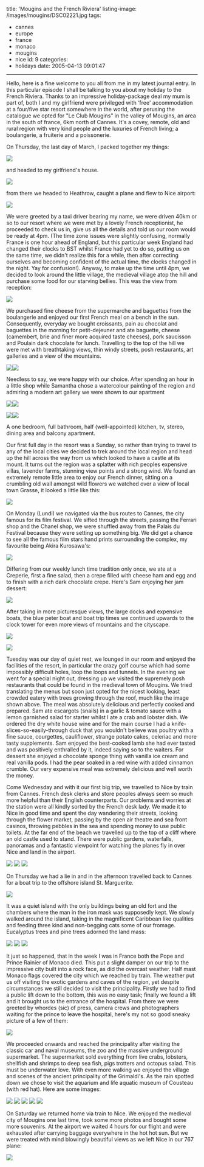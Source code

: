 title: 'Mougins and the French Riviera'
listing-image: /images/mougins/DSC02221.jpg
tags:
  - cannes
  - europe
  - france
  - monaco
  - mougins
  - nice
id: 9
categories:
  - holidays
date: 2005-04-13 09:01:47
---

Hello, here is a fine welcome to you all from me in my latest journal entry. In this particular episode I shall be talking to you about my holiday to the French Riviera. Thanks to an impressive holiday-package deal my mum is part of, both I and my girlfriend were privileged with ‘free' accommodation at a four/five star resort somewhere in the world, after perusing the catalogue we opted for "Le Club Mougins" in the valley of Mougins, an area in the south of france, 6km north of Cannes. It's a covey, remote, old and rural region with very kind people and the luxuries of French living; a boulangerie, a fruiterie and a poissonerie.

On Thursday, the last day of March, I packed together my things:

![](/images/mougins/DSC01865.jpg)

and headed to my girlfriend's house.

<!--more-->

![](/images/mougins/sam.jpg)

from there we headed to Heathrow, caught a plane and flew to Nice airport:

![](/images/mougins/DSC01886.jpg)

We were greeted by a taxi driver bearing my name, we were driven 40km or so to our resort where we were met by a lovely French receptionist, he proceeded to check us in, give us all the details and told us our room would be ready at 4pm. (The time zone issues were slightly confusing, normally France is one hour ahead of England, but this particular week England had changed their clocks to BST whilst France had yet to do so, putting us on the same time, we didn't realize this for a while, then after correcting ourselves and becoming confident of the actual time, the clocks changed in the night. Yay for confusion!). Anyway, to make up the time until 4pm, we decided to look around the little village, the medieval village atop the hill and purchase some food for our starving bellies. This was the view from reception:

 ![](/images/mougins/DSC02483.jpg)

We purchased fine cheese from the supermarche and baguettes from the boulangerie and enjoyed our first French meal on a bench in the sun. Consequently, everyday we bought croissants, pain au chocolat and baguettes in the morning for petit-dejeuner and ate baguette, cheese (camembert, brie and finer more acquired taste cheeses), pork saucisson and Poulain dark chocolate for lunch. Travelling to the top of the hill we were met with breathtaking views, thin windy streets, posh restaurants, art galleries and a view of the mountains.

![](/images/mougins/DSC02486.jpg)![](/images/mougins/DSC01891.jpg)

Needless to say, we were happy with our choice. After spending an hour in a little shop while Samantha chose a watercolour painting of the region and admiring a modern art gallery we were shown to our apartment

![](/images/mougins/DSC02462.jpg)![](/images/mougins/DSC02460.jpg)

![](/images/mougins/DSC02456.jpg)![](/images/mougins/DSC02447.jpg)

A one bedroom, full bathroom, half (well-appointed) kitchen, tv, stereo, dining area and balcony apartment.

Our first full day in the resort was a Sunday, so rather than trying to travel to any of the local cities we decided to trek around the local region and head up the hill across the way from us which looked to have a castle at its mount. It turns out the region was a splatter with rich peoples expensive villas, lavender farms, stunning view points and a strong wind. We found an extremely remote little area to enjoy our French dinner, sitting on a crumbling old wall amongst wild flowers we watched over a view of local town Grasse, it looked a little like this:

![](/images/mougins/DSC01937.jpg)

On Monday (Lundi) we navigated via the bus routes to Cannes, the city famous for its film festival. We sifted through the streets, passing the Ferrari shop and the Chanel shop, we were shuffled away from the Palais du Festival because they were setting up something big. We did get a chance to see all the famous film stars hand prints surrounding the complex, my favourite being Akira Kurosawa's:

![](/images/mougins/DSC02046.jpg)

Differing from our weekly lunch time tradition only once, we ate at a Creperie, first a fine salad, then a crepe filled with cheese ham and egg and to finish with a rich dark chocolate crepe. Here's Sam enjoying her jam dessert:

![](/images/mougins/DSC02017.jpg)

After taking in more picturesque views, the large docks and expensive boats, the blue peter boat and boat trip times we continued upwards to the clock tower for even more views of mountains and the cityscape.

![](/images/mougins/DSC02015.jpg)

![](/images/mougins/DSC02028.jpg)

Tuesday was our day of quiet rest, we lounged in our room and enjoyed the facilities of the resort, in particular the crazy golf course which had some impossibly difficult holes, loop the loops and tunnels. In the evening we went for a special night out, dressing up we visited the supremely posh restaurants that could be found in the medieval town of Mougins. We tried translating the menus but soon just opted for the nicest looking, least crowded eatery with trees growing through the roof, much like the image shown above. The meal was absolutely delicious and perfectly cooked and prepared. Sam ate escargots (snails) in a garlic & tomato sauce with a lemon garnished salad for starter whilst I ate a crab and lobster dish. We ordered the dry white house wine and for the main course I had a knife-slices-so-easily-through duck that you wouldn't believe was poultry with a fine sauce, courgettes, cauliflower, strange potato cakes, celeriac and more tasty supplements. Sam enjoyed the best-cooked lamb she had ever tasted and was positively enthralled by it, indeed saying so to the waiters. For dessert she enjoyed a chocolate sponge thing with vanilla ice cream and  real vanilla pods. I had the pear soaked in a red wine with added cinnamon crumble. Our very expensive meal was extremely delicious and well worth the money.

Come Wednesday and with it our first big trip, we travelled to Nice by train from Cannes. French desk clerks and store peoples always seem so much more helpful than their English counterparts. Our problems and worries at the station were all kindly sorted by the French desk lady. We made it to Nice in good time and spent the day wandering their streets, looking through the flower market, passing by the open air theatre and sea front casinos, throwing pebbles in the sea and spending money to use public toilets. At the far end of the beach we travelled up to the top of a cliff where an old castle used to stand. There were public gardens, waterfalls, panoramas and a fantastic viewpoint for watching the planes fly in over Nice and land in the airport.

![](/images/mougins/DSC02260.jpg)
![](/images/mougins/DSC02243.jpg)
![](/images/mougins/DSC02221.jpg)

On Thursday we had a lie in and in the afternoon travelled back to Cannes for a boat trip to the offshore island St. Marguerite.

![](/images/mougins/DSC02307.jpg)

It was a quiet island with the only buildings being an old fort and the chambers where the man in the iron mask was supposedly kept. We slowly walked around the island, taking in the magnificent Caribbean like qualities and feeding three kind and non-begging cats some of our fromage. Eucalyptus trees and pine trees adorned the land mass:

![](/images/mougins/DSC02314.jpg)
![](/images/mougins/DSC02293.jpg)
![](/images/mougins/DSC02288.jpg)

It just so happened, that in the week I was in France both the Pope and Prince Rainier of Monaco died. This put a slight damper on our trip to the impressive city built into a rock face, as did the overcast weather. Half mast Monaco flags covered the city which we reached by train. The weather put us off visiting the exotic gardens and caves of the region, yet despite circumstances we still decided to visit the principality. Firstly we had to find a public lift down to the bottom, this was no easy task; finally we found a lift and it brought us to the entrance of the hospital. From there we were greeted by whordes (sic) of press, camera crews and photographers waiting for the prince to leave the hospital, here's my not so good sneaky picture of a few of them:

![](/images/mougins/DSC02335.jpg)

We proceeded onwards and reached the principality after visiting the classic car and naval museums, the zoo and the massive underground supermarket. The supermarket sold everything from live crabs, lobsters, shellfish and shrimps to deep sea fish, pigs trotters and octopus salad. This must be underwater love. With even more walking we enjoyed the village and scenes of the ancient principality of the Grimaldi's. As the rain spotted down we chose to visit the aquarium and life aquatic museum of Cousteau (with red hat). Here are some images:

![](/images/mougins/DSC02412.jpg)
![](/images/mougins/DSC02434.jpg)
![](/images/mougins/DSC02370.jpg)
![](/images/mougins/DSC02364.jpg)
![](/images/mougins/DSC02361.jpg)

On Saturday we returned home via train to Nice. We enjoyed the medieval city of Mougins one last time, took some more photos and bought some more souvenirs. At the airport we waited 4 hours for our flight and were exhausted after carrying baggage everywhere in the hot hot sun. But we were treated with mind blowingly beautiful views as we left Nice in our 767 plane:

![](/images/mougins/DSC02507.jpg)
